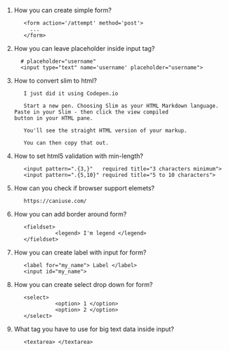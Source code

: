 1. How you can create simple form?
          
          <form action='/attempt' method='post'>
            ...
          </form>
2. How you can leave placeholder inside input tag?
         
         # placeholder="username"
         <input type="text" name='username' placeholder="username">
3. How to convert slim to html?
          
          I just did it using Codepen.io

          Start a new pen. Choosing Slim as your HTML Markdown language. Paste in your Slim - then click the view compiled               button in your HTML pane.

          You'll see the straight HTML version of your markup.

          You can then copy that out.
4. How to set html5 validation with min-length?
          
          <input pattern=".{3,}"   required title="3 characters minimum">
          <input pattern=".{5,10}" required title="5 to 10 characters">

5. How can you check if browser support elemets?
          
          https://caniuse.com/
6. How you can add border around form?
          
          <fieldset>
                    <legend> I'm legend </legend>
          </fieldset>
7. How you can create label with input for form?
          
          <label for="my_name"> Label </label>
          <input id="my_name"> 
8. How you can create select drop down for form?
          
          <select>
                    <option> 1 </option>
                    <option> 2 </option>
          </select>
          
9. What tag you have to use for big text data inside input?
          
          <textarea> </textarea>
